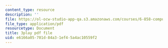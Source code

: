 ```yaml
---
content_type: resource
description: ''
file: https://ol-ocw-studio-app-qa.s3.amazonaws.com/courses/6-858-computer-systems-security-fall-2014/e6166a05701d84a31ef45a4ac10559f2_YTWXAFJf8bw.pdf
file_type: application/pdf
resourcetype: Document
title: 3play pdf file
uid: e6166a05-701d-84a3-1ef4-5a4ac10559f2
---
```

